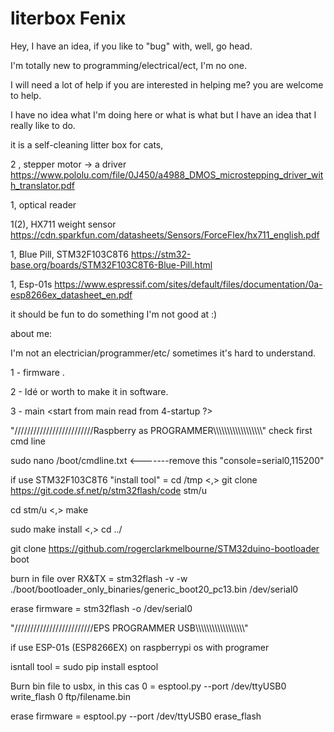 # literbox Fenix

Hey, I have an idea, if you like to "bug" with, well, go head.

I'm totally new to programming/electrical/ect, I'm no one.

I will need a lot of help if you are interested in helping me? you are welcome to help.

I have no idea what I'm doing here or what is what but I have an idea that I really like to do.

it is a self-cleaning litter box for cats,

2 , stepper motor -> a driver   https://www.pololu.com/file/0J450/a4988_DMOS_microstepping_driver_with_translator.pdf

1, optical reader              

1(2), HX711 weight sensor      https://cdn.sparkfun.com/datasheets/Sensors/ForceFlex/hx711_english.pdf

1, Blue Pill, STM32F103C8T6    https://stm32-base.org/boards/STM32F103C8T6-Blue-Pill.html

1, Esp-01s                     https://www.espressif.com/sites/default/files/documentation/0a-esp8266ex_datasheet_en.pdf


it should be fun to do something I'm not good at :)

about me:

I'm not an electrician/programmer/etc/ sometimes it's hard to understand.


1 - firmware <first step to take with stm32f1>.

2 - Idé or worth to make it in software.

3 - main <start from main read from 4-startup ?>

"/////////////////////////Raspberry as PROGRAMMER\\\\\\\\\\\\\\\\\\\\\\\\\\\\\\\\\\\\"
check first cmd line

sudo nano /boot/cmdline.txt <-------remove this "console=serial0,115200"

if use STM32F103C8T6 "install tool" = cd /tmp <,> git clone https://git.code.sf.net/p/stm32flash/code stm/u

cd stm/u <,> make

sudo make install <,> cd ../

git clone https://github.com/rogerclarkmelbourne/STM32duino-bootloader boot

burn in file over RX&TX = stm32flash -v -w ./boot/bootloader_only_binaries/generic_boot20_pc13.bin /dev/serial0

erase firmware = stm32flash -o /dev/serial0

"/////////////////////////EPS PROGRAMMER USB\\\\\\\\\\\\\\\\\\\\\\\\\\\\\\\\\\\\"

if use ESP-01s (ESP8266EX) on raspberrypi os with programer

isntall tool = sudo pip install esptool

Burn bin file to usbx, in this cas 0 = esptool.py --port /dev/ttyUSB0 write_flash 0 ftp/filename.bin

erase firmware = esptool.py --port /dev/ttyUSB0 erase_flash
